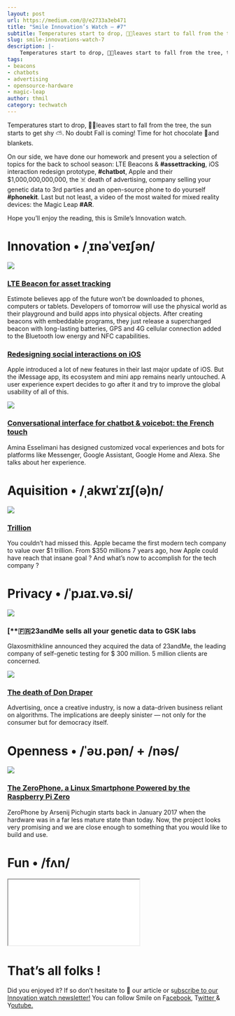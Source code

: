 ```yaml
---
layout: post
url: https://medium.com/@/e2733a3eb471
title: "Smile Innovation’s Watch — #7"
subtitle: Temperatures start to drop, 🍂🍁leaves start to fall from the tree, the sun starts to get shy ⛅️. No doubt Fall is coming! Time for hot choc
slug: smile-innovations-watch-7
description: |-
    Temperatures start to drop, 🍂🍁leaves start to fall from the tree, the sun starts to get shy ⛅️. No doubt Fall is coming! Time for hot chocolate 🍫and blankets.
tags:
- beacons
- chatbots
- advertising
- opensource-hardware
- magic-leap
author: thmil
category: techwatch
---
```


Temperatures start to drop, 🍂🍁leaves start to fall from the tree, the sun starts to get shy ⛅️. No doubt Fall is coming! Time for hot chocolate 🍫and blankets.

On our side, we have done our homework and present you a selection of topics for the back to school season: LTE Beacons & **#assettracking**, iOS interaction redesign prototype, **#chatbot**, Apple and their $1,000,000,000,000, the ☠️ death of advertising, company selling your genetic data to 3rd parties and an open-source phone to do yourself **#phonekit**. Last but not least, a video of the most waited for mixed reality devices: the Magic Leap **#AR**.

Hope you’ll enjoy the reading, this is Smile’s Innovation watch.

# Innovation • /ˌɪnəˈveɪʃən/

![](/assets/images/posts/0*2N7hWVVXwmd2PL0V.png)

### [**LTE Beacon for asset tracking**](https://blog.estimote.com/post/177348177680/estimote-lte-m-beacon?utm_campaign=Smile%20Innovation%27s%20Watch&utm_medium=email&utm_source=Revue%20newsletter)

Estimote believes app of the future won’t be downloaded to phones, computers or tablets. Developers of tomorrow will use the physical world as their playground and build apps into physical objects. After creating beacons with embeddable programs, they just release a supercharged beacon with long-lasting batteries, GPS and 4G cellular connection added to the Bluetooth low energy and NFC capabilities.

### [**Redesigning social interactions on iOS**](https://uxdesign.cc/redesigning-social-interactions-on-ios-with-imessage-17e9c8fa314?gi=6c56dae309ca&utm_campaign=Smile%20Innovation%27s%20Watch&utm_medium=email&utm_source=Revue%20newsletter)

Apple introduced a lot of new features in their last major update of iOS. But the iMessage app, its ecosystem and mini app remains nearly untouched. A user experience expert decides to go after it and try to improve the global usability of all of this.

![](/assets/images/posts/0*WNVtS5fGsGvnpHa6.png)

### [**Conversational interface for chatbot & voicebot: the French touch**](https://blog.prototypr.io/conversational-interface-for-chatbot-voicebot-the-french-touch-28a1d5522ec3?gi=8e5a5a5661ce&utm_campaign=Smile%20Innovation%27s%20Watch&utm_medium=email&utm_source=Revue%20newsletter)

Amina Esselimani has designed customized vocal experiences and bots for platforms like Messenger, Google Assistant, Google Home and Alexa. She talks about her experience.

# Aquisition • /ˌakwɪˈzɪʃ(ə)n/

![](/assets/images/posts/0*ToqKzgx0kXisJBhV.jpg)

### [**Trillion**](https://500ish.com/trillion-8ae442c32fa?gi=a7c354db69e3&utm_campaign=Smile%20Innovation%27s%20Watch&utm_medium=email&utm_source=Revue%20newsletter)

You couldn’t had missed this. Apple became the first modern tech company to value over $1 trillion. From $350 millions 7 years ago, how Apple could have reach that insane goal ? And what’s now to accomplish for the tech company ?

# Privacy • /ˈpɹaɪ.və.si/

![](/assets/images/posts/0*KCRlPadBm3ah1iD.jpg)

### [**🇫🇷23andMe sells all your genetic data to GSK labs

Glaxosmithkline announced they acquired the data of 23andMe, the leading company of self-genetic testing for $ 300 million. 5 million clients are concerned.

![](/assets/images/posts/0*iejzFTpSHyI9yhBX.jpg)

### [**The death of Don Draper**](https://www.newstatesman.com/science-tech/internet/2018/07/death-don-draper?utm_campaign=newsletter&utm_medium=email&utm_source=densediscovery)

Advertising, once a creative industry, is now a data-driven business reliant on algorithms. The implications are deeply sinister — not only for the consumer but for democracy itself.

# Openness • /ˈəʊ.pən/ + /nəs/

![](/assets/images/posts/0*EyQF7p8BsN0mPA5k.jpg)

### [**The ZeroPhone, a Linux Smartphone Powered by the Raspberry Pi Zero**](https://blog.hackster.io/the-zerophone-a-linux-smartphone-powered-by-the-raspberry-pi-zero-286f36a25fd4?gi=74504f884f6c&utm_campaign=Smile%20Innovation%27s%20Watch&utm_medium=email&utm_source=Revue%20newsletter)

ZeroPhone by Arsenij Pichugin starts back in January 2017 when the hardware was in a far less mature state than today. Now, the project looks very promising and we are close enough to something that you would like to build and use.

# Fun • /fʌn/

<iframe src="/assets/images/posts/fe0b6658895b9195bb72f8fa1ba9771c.html"></iframe>

# That’s all folks !

Did you enjoyed it? If so don’t hesitate to 👏 our article or s[ubscribe to our Innovation watch newsletter!](https://www.getrevue.co/profile/smileinnovation)
You can follow Smile on F[acebook,](https://www.facebook.com/smileopensource) T[witter ](https://www.twitter.com/GroupeSmile)& Y[outube.](http://www.youtube.com/user/SmileOpenSource)



